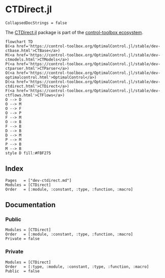 # CTDirect.jl

```@meta
CollapsedDocStrings = false
```

The [CTDirect.jl](https://github.com/control-toolbox/CTDirect.jl) package is part of the [control-toolbox ecosystem](https://github.com/control-toolbox).

```mermaid
flowchart TD
B(<a href='https://control-toolbox.org/OptimalControl.jl/stable/dev-ctbase.html'>CTBase</a>)
M(<a href='https://control-toolbox.org/OptimalControl.jl/stable/dev-ctmodels.html'>CTModels</a>)
P(<a href='https://control-toolbox.org/OptimalControl.jl/stable/dev-ctparser.html'>CTParser</a>)
O(<a href='https://control-toolbox.org/OptimalControl.jl/stable/dev-optimalcontrol.html'>OptimalControl</a>)
D(<a href='https://control-toolbox.org/OptimalControl.jl/stable/dev-ctdirect.html'>CTDirect</a>)
F(<a href='https://control-toolbox.org/OptimalControl.jl/stable/dev-ctflows.html'>CTFlows</a>)
O --> D
O --> M
O --> F
O --> P
F --> M
O --> B
F --> B
D --> B
D --> M
P --> M
P --> B
M --> B
style D fill:#FBF275
```

## Index

```@index
Pages   = ["dev-ctdirect.md"]
Modules = [CTDirect]
Order   = [:module, :constant, :type, :function, :macro]
```

## Documentation

### Public

```@autodocs
Modules = [CTDirect]
Order   = [:module, :constant, :type, :function, :macro]
Private = false
```

### Private

```@autodocs
Modules = [CTDirect]
Order   = [:type, :module, :constant, :type, :function, :macro]
Public  = false
```